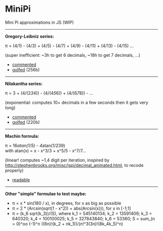 MiniPi
==

Mini Pi approximations in JS (WIP)

---

**Gregory-Leibniz series:**

π = (4/1) - (4/3) + (4/5) - (4/7) + (4/9) - (4/11) + (4/13) - (4/15) ...

(super inefficient: ~3h to get 6 decimals, ~18h to get 7 decimals, ...)

- [commented](http://xem.github.io/miniPi/1.html)
- [golfed](http://xem.github.io/miniPi/1.min.html) (256b)

---

**Nilakantha series:**

π = 3 + (4/(2*3*4)) - (4/(4*5*6)) + (4/(6*7*8)) - ...

(exponential: computes 10+ decimals in a few seconds then it gets very long)

- [commented](http://xem.github.io/miniPi/2.html)
- [golfed](http://xem.github.io/miniPi/2.min.html) (220b)

---

**Machin formula:**

π = 16*atan(1/5) - 4*atan(1/239)<br>
with atan(x) = x - x^3/3 + x^5/5 - x^7/7...

(linear! computes ~1,4 digit per iteration, inspired by http://stephenbrooks.org/misc/jspi/decimal_animated.html, to recode properly)

- [readable](http://xem.github.io/miniPi/3.html)

---

**Other "simple" formulae to test maybe:**

- π = x * sin(180 / x), in degrees, for x as big as possible
- π = 2 * (Arcsin(sqrt(1 - x^2)) + abs(Arcsin(x))), for x in [-1;1]
- π = (k_6 sqrt(k_3))/(S), where k_1 = 545140134; k_2 = 13591409; k_3 = 640320; k_4 = 100100025; k_5 = 327843840; k_6 = 53360; S = sum_(n = 0)^oo (-1)^n ((6n)!(k_2 + nk_1))/(n!^3(3n)!(8k_4k_5)^n)
